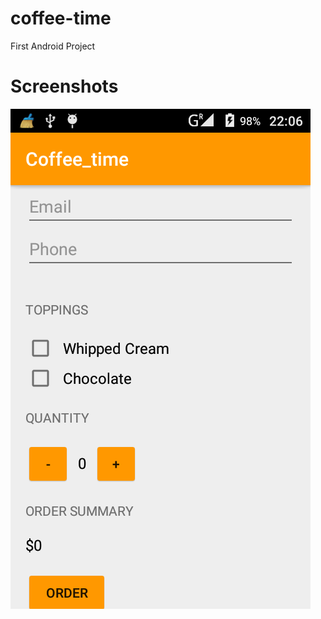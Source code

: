 # coffee-time
First Android Project

# Screenshots
![screenshot](screenshot/Screenshot_2017-05-14-22-06-20.png) 
